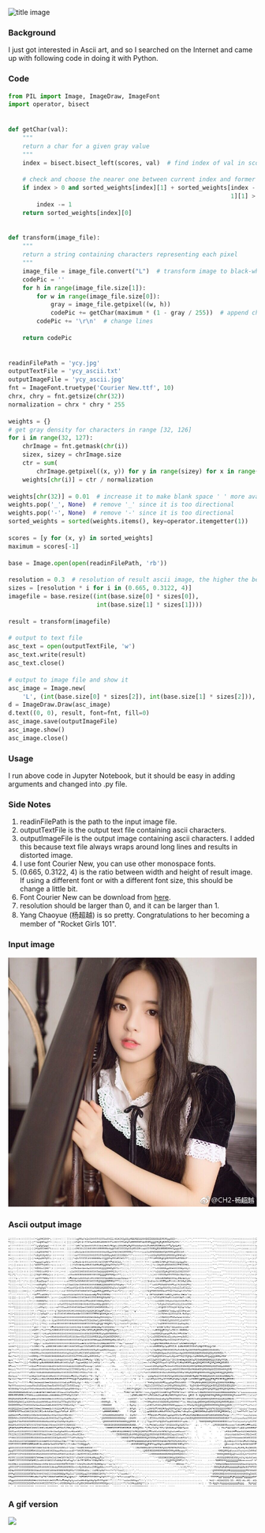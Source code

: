 ![title image](http://wx4.sinaimg.cn/large/006a0Rdhgy1ficp70i78kj30yp0qown2.jpg)

### Background

I just got interested in Ascii art, and so I searched on the Internet and came up with following code in doing it with Python.

### Code

```python
from PIL import Image, ImageDraw, ImageFont
import operator, bisect


def getChar(val):
    """
    return a char for a given gray value
    """
    index = bisect.bisect_left(scores, val)  # find index of val in scores

    # check and choose the nearer one between current index and former index
    if index > 0 and sorted_weights[index][1] + sorted_weights[index -
                                                               1][1] > 2 * val:
        index -= 1
    return sorted_weights[index][0]


def transform(image_file):
    """
    return a string containing characters representing each pixel
    """
    image_file = image_file.convert("L")  # transform image to black-white
    codePic = ''
    for h in range(image_file.size[1]):
        for w in range(image_file.size[0]):
            gray = image_file.getpixel((w, h))
            codePic += getChar(maximum * (1 - gray / 255))  # append characters
        codePic += '\r\n'  # change lines

    return codePic


readinFilePath = 'ycy.jpg'
outputTextFile = 'ycy_ascii.txt'
outputImageFile = 'ycy_ascii.jpg'
fnt = ImageFont.truetype('Courier New.ttf', 10)
chrx, chry = fnt.getsize(chr(32))
normalization = chrx * chry * 255

weights = {}
# get gray density for characters in range [32, 126]
for i in range(32, 127):
    chrImage = fnt.getmask(chr(i))
    sizex, sizey = chrImage.size
    ctr = sum(
        chrImage.getpixel((x, y)) for y in range(sizey) for x in range(sizex))
    weights[chr(i)] = ctr / normalization

weights[chr(32)] = 0.01  # increase it to make blank space ' ' more available
weights.pop('_', None)  # remove '_' since it is too directional
weights.pop('-', None)  # remove '-' since it is too directional
sorted_weights = sorted(weights.items(), key=operator.itemgetter(1))

scores = [y for (x, y) in sorted_weights]
maximum = scores[-1]

base = Image.open(open(readinFilePath, 'rb'))

resolution = 0.3  # resolution of result ascii image, the higher the better
sizes = [resolution * i for i in (0.665, 0.3122, 4)]
imagefile = base.resize((int(base.size[0] * sizes[0]),
                         int(base.size[1] * sizes[1])))

result = transform(imagefile)

# output to text file
asc_text = open(outputTextFile, 'w')
asc_text.write(result)
asc_text.close()

# output to image file and show it
asc_image = Image.new(
    'L', (int(base.size[0] * sizes[2]), int(base.size[1] * sizes[2])), 255)
d = ImageDraw.Draw(asc_image)
d.text((0, 0), result, font=fnt, fill=0)
asc_image.save(outputImageFile)
asc_image.show()
asc_image.close()
```

### Usage

I run above code in Jupyter Notebook, but it should be easy in adding arguments and changed into .py file.

### Side Notes

1. readinFilePath is the path to the input image file.
2. outputTextFile is the output text file containing ascii characters.
3. outputImageFile is the output image containing ascii characters. I added this because text file always wraps around long lines and results in distorted image.
4. I use font Courier New, you can use other monospace fonts.
5. (0.665, 0.3122, 4) is the ratio between width and height of result image. If using a different font or with a different font size, this should be change a little bit.
6. Font Courier New can be download from [here](https://github.com/trishume/OpenTuringCompiler/blob/master/stdlib-sfml/fonts/Courier%20New.ttf). 
7. resolution should be larger than 0, and it can be larger than 1.
8. Yang Chaoyue (杨超越) is so pretty. Congratulations to her becoming a member of "Rocket Girls 101".

### Input image 

![](https://raw.githubusercontent.com/Wizna/Wizna.github.io/master/images/ycy.jpg)

### Ascii output image

![](https://github.com/Wizna/Wizna.github.io/blob/master/images/ycy_ascii-2.jpg?raw=true)

### A gif version

![](https://github.com/Wizna/Wizna.github.io/blob/master/images/ycy.gif?raw=true)